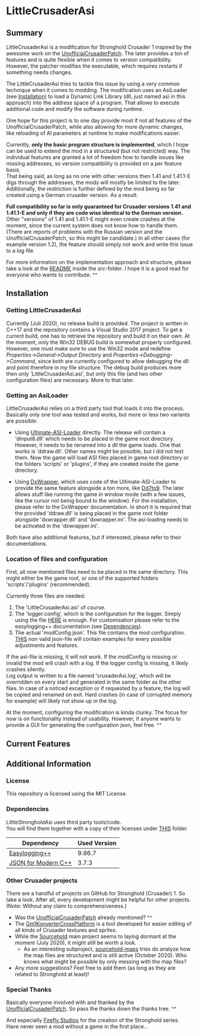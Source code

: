 # LittleCrusaderAsi
## Summary
LittleCrusaderAsi is a modification for Stronghold Crusader 1 inspired by the awesome work on the [UnofficialCrusaderPatch][1]. The later provides a ton of features and is quite flexible when it comes to version compatibility. However, the patcher modifies the executable, which requires restarts if something needs changes.

The LittleCrusaderAsi tries to tackle this issue by using a very common technique when it comes to modding. The modification uses an AsiLoader (see [Installation](#installation)) to load a Dynamic Link Library (dll, just named asi in this approach) into the address space of a program. That allows to execute additional code and modify the software during runtime.

One hope for this project is to one day provide most if not all features of the UnofficialCrusaderPatch, while also allowing for more dynamic changes, like reloading of AI parameters at runtime to make modifications easier.

Currently, **only the basic program structure is implemented**, which I hope can be used to extend the mod in a structured (but not restricted) way. The individual features are granted a lot of freedom how to handle issues like missing addresses, so version compatibility is provided on a per feature basis.  
That being said, as long as no one with other versions then 1.41 and 1.41.1-E digs through the addresses, the mods will mostly be limited to the later. Additionally, the restriction is further defined by the mod being so far created using a German crusader version. As a result:

**Full compatibility so far is only guaranteed for Crusader versions 1.41 and 1.41.1-E and only if they are code wise identical to the German version.** Other "versions" of 1.41 and 1.41.1-E might even create crashes at the moment, since the current system does not know how to handle them. (There are reports of problems with the Russian version and the UnofficialCrusaderPatch, so this might be candidate.) In all other cases (for example version 1.2), the feature should simply not work and write this issue to a log file.

For more information on the implementation approach and structure, please take a look at the [README](src/README.md) inside the *src*-folder. I hope it is a good read for everyone who wants to contribute. ^^

## Installation
### Getting LittleCrusaderAsi
Currently (Juli 2020), no release build is provided. The project is written in C++17 and the repository contains a Visual Studio 2017 project. To get a current build, one has to retrieve the repository and build it on their own. At the moment, only the Win32 DEBUG build is somewhat properly configured. However, one must make sure to use the Win32 mode and redefine *Properties->General->Output Directory* and *Properties->Debugging->Command*, since both are currently configured to allow debugging the dll and point therefore in *my* file structure. The debug build produces more then only 'LittleCrusaderAsi.asi', but only this file (and two other configuration files) are necessary. More to that later.

### Getting an AsiLoader
LittleCrusaderAsi relies on a third party tool that loads it into the process. Basically only one tool was tested and works, but more or less two variants are possible:

* Using [Ultimate-ASI-Loader](https://github.com/ThirteenAG/Ultimate-ASI-Loader/releases) directly. The release will contain a 'dinput8.dll' which needs to be placed in the game root directory. However, it needs to be renamed into a dll the game loads. One that works is 'ddraw.dll'. Other names might be possible, but I did not test them. Now the game will load ASI files placed in game root directory or the folders 'scripts' or 'plugins', if they are created inside the game directory.

* Using [DxWrapper](https://github.com/elishacloud/dxwrapper), which uses code of the Ultimate-ASI-Loader to provide the same feature alongside a ton more, like [Dd7to9](https://github.com/elishacloud/dxwrapper/wiki/DirectDraw-to-Direct3D9-Conversion). The later allows stuff like running the game in window mode (with a few issues, like the cursor not being bound to the window). For the installation, please refer to the DxWrapper documentation. In short it is required that the provided 'ddraw.dll' is being placed in the game root folder alongside 'dxwrapper.dll' and 'dxwrapper.ini'. The asi-loading needs to be activated in the 'dxwrapper.ini'.

Both have also additional features, but if interested, please refer to their documentations.

### Location of files and configuration
First, all now mentioned files need to be placed in the same directory. This might either be the game root, or one of the supported folders 'scripts'/'plugins' (recommended).

Currently three files are needed:

1. The 'LittleCrusaderAsi.asi' of course.
2. The 'logger.config', which is the configuration for the logger. Simply using the file [HERE](src/LittleCrusaderAsi/dependencies/logger/logger.config) is enough. For customisation please refer to the easylogging++ documentation (see [Dependencies](#dependencies)).
3. The actual 'modConfig.json'. This file contains the mod configuration. [THIS]() non valid  json-file will contain examples for every possible adjustments and features.

If the asi-file is missing, it will not work. If the modConfig is missing or invalid the mod will crash with a log. If the logger config is missing, it likely crashes silently.  
Log output is written to a file named 'crusaderAsi.log', which will be overridden on every start and generated in the same folder as the other files. In case of a noticed exception or if requested by a feature, the log will be copied and renamed on exit. Hard crashes (in case of corrupted memory for example) will likely not show up in the log.

At the moment, configuring the modification is kinda clunky. The focus for now is on functionality instead of usability. However, if anyone wants to provide a GUI for generating the configuration json, feel free. ^^

## Current Features

## Additional Information
### License
This repository is licensed using the MIT License.

### Dependencies
LittleStrongholdAsi uses third party tools/code.  
You will find them together with a copy of their licenses under [THIS](src/LittleCrusaderAsi/dependencies) folder.

Dependency | Used Version
------------ | -------------
[Easylogging++](https://github.com/amrayn/easyloggingpp) | 9.96.7
[JSON for Modern C++](https://github.com/nlohmann/json) | 3.7.3

### Other Crusader projects
There are a handful of projects on GitHub for Stronghold (Crusader) 1. So take a look. After all, every development might be helpful for other projects.  
(Note: Without any claim to comprehensiveness.)

* Was the [UnofficialCrusaderPatch][1] already mentioned? ^^
* The [Gm1KonverterCrossPlatform](https://github.com/PodeCaradox/Gm1KonverterCrossPlatform) is a tool developed for easier editing of all kinds of Crusader textures and sprites.
* While the [Sourcehold](https://github.com/sourcehold) main project seems to laying dormant at the moment (July 2020), it might still be worth a look.
  * As an interesting subproject, [sourcehold-maps](https://github.com/sourcehold/sourcehold-maps) tries do analyze how the map files are structured and is still active (October 2020). Who knows what might be possible by only messing with the map files?
* Any more suggestions? Feel free to add them (as long as they are related to Stronghold at least)!

### Special Thanks
Basically everyone involved with and thanked by the [UnofficialCrusaderPatch][1]. So pass the thanks down the thanks tree. ^^  

And especially [Firefly Studios](https://fireflyworlds.com/) for the creation of the Stronghold series. Have never seen a mod without a game in the first place...

[1]:https://github.com/Sh0wdown/UnofficialCrusaderPatch
